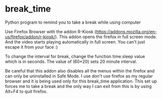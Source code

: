 # break_time
Python program to remind you to take a break while using computer

Use Firefox Browser with the addon R-Kiosk (https://addons.mozilla.org/en-us/firefox/addon/r-kiosk/). This addon opens the firefox in full screen mode. And the video starts playing automatically in full screen. You can't just escape it from your face :)

To change the interval for break, change the function time.sleep value which is in seconds. The value of (60*20) sets 20 minute interval.

Be careful that this addon also disables all the menus within the firefox and can only be uninstalled in Safe Mode. I use don't use firefox as my regular browser and it is being used only for this break_time application. This set up forces me to take a break and the only way I can exit from this is by using Alt+F4 to quit firefox. 



